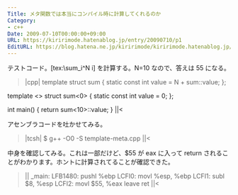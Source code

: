```yaml
---
Title: メタ関数では本当にコンパイル時に計算してくれるのか
Category:
- c++
Date: 2009-07-10T00:00:00+09:00
URL: https://kiririmode.hatenablog.jp/entry/20090710/p1
EditURL: https://blog.hatena.ne.jp/kiririmode/kiririmode.hatenablog.jp/atom/entry/8454420450078212862
---
```



テストコード。[tex:\sum_i^N i] を計算する。N=10 なので、答えは 55 になる。
>|cpp|
template <int N>
struct sum {
  static const int value = N + sum<N-1>::value;
};

template <>
struct sum<0> {
  static const int value = 0;
};

int main() {
  return sum<10>::value;
}
||<

アセンブラコードを吐かせてみる。
>|tcsh|
$ g++ -O0 -S template-meta.cpp
||<

中身を確認してみる。これは一部だけど、$55 が eax に入って return されることがわかります。ホントに計算されてることが確認できた。
>||
_main:
LFB1480:
	pushl	%ebp
LCFI0:
	movl	%esp, %ebp
LCFI1:
	subl	$8, %esp
LCFI2:
	movl	$55, %eax
	leave
	ret
||<

